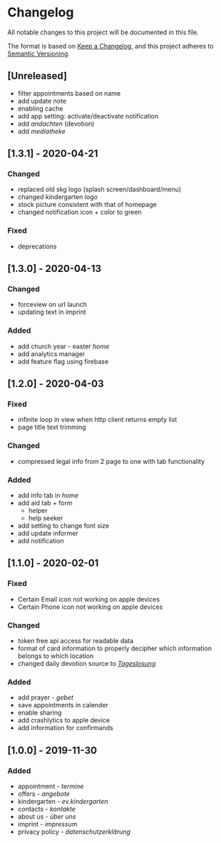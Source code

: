 # Changelog

All notable changes to this project will be documented in this file.

The format is based on [Keep a Changelog](https://keepachangelog.com/en/1.0.0/),
and this project adheres to [Semantic Versioning](https://semver.org/spec/v2.0.0.html).

## [Unreleased]
- filter appointments based on name
- add update note
- enabling cache
- add app setting: activate/deactivate notification
- add *andachten* (devotion)
- add *mediatheke* 

## [1.3.1] - 2020-04-21

### Changed
- replaced old skg logo (splash screen/dashboard/menu)
- changed kindergarten logo
- stock picture consistent with that of homepage
- changed notification icon + color to green

### Fixed
- deprecations

## [1.3.0] - 2020-04-13

### Changed
- forceview on url launch
- updating text in imprint

### Added
- add church year - easter *home*
- add analytics manager
- add feature flag using firebase

## [1.2.0] - 2020-04-03

### Fixed
- infinite loop in view when http client returns empty list
- page title text trimming

### Changed
- compressed legal info from 2 page to one with tab functionality

### Added
- add info tab in *home*
- add aid tab + form
  - helper
  - help seeker
- add setting to change font size
- add update informer
- add notification

## [1.1.0] - 2020-02-01

### Fixed
- Certain Email icon not working on apple devices
- Certain Phone icon not working on apple devices

### Changed
- token free api access for readable data
- format of card information to properly decipher which information belongs to which location
- changed daily devotion source to [*Tageslosung*](https://www.combib.de)

### Added 
- add prayer - *gebet*
- save appointments in calender
- enable sharing
- add crashlytics to apple device
- add information for confirmands

## [1.0.0] - 2019-11-30

### Added
- appointment - *termine*
- offers - *angebote*
- kindergarten - *ev.kindergarten*
- contacts - *kontakte*
- about us - *über uns*
- imprint - *impressum*
- privacy policy - *datenschutzerklärung*